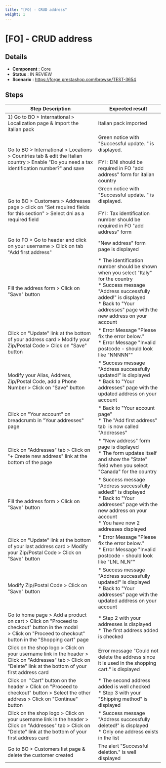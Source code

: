 ```yaml
---
title: "[FO] - CRUD address"
weight: 1
---
```


# [FO] - CRUD address
## Details
* **Component** : Core
* **Status** : IN REVIEW
* **Scenario** : https://forge.prestashop.com/browse/TEST-3654

## Steps
| Step Description | Expected result |
| ----- | ----- |
| 1) Go to BO > International > Localization page & Import the italian pack | Italian pack imported |
| Go to BO > International > Locations > Countries tab & edit the Italian country > Enable "Do you need a tax identification number?" and save | Green notice with "Successful update. " is displayed.<br><br>FYI : DNI should be required in FO "add address" form for italian country |
| Go to BO > Customers > Addresses page > click on "Set required fields for this section" > Select dni as a required field | Green notice with "Successful update. " is displayed.<br><br>FYI : Tax identification number should be required in FO "add address" form |
| Go to FO > Go to header and click on your username > Click on tab "Add first address" | "New address" form page is displayed |
| Fill the address form > Click on "Save" button | * The identification number should be shown when you select "Italy" for the country<br> * Success message "Address successfully added!" is displayed<br> * Back to "Your addresses" page with the new address on your account |
| Click on "Update" link at the bottom of your address card > Modify your Zip/Postal Code > Click on "Save" button | * Error Message "Please fix the error below."<br>* Error Message "Invalid postcode - should look like "NNNNN"" |
| Modify your Alias, Address, Zip/Postal Code, add a Phone Number > Click on "Save" button | * Success message "Address successfully updated!" is displayed<br> * Back to "Your addresses" page with the updated address on your account |
| Click on "Your account" on breadcrumb in "Your addresses" page | * Back to "Your account page"<br> * The "Add first address" tab  is now called "Addresses" |
| Click on "Addresses" tab > Click on "+ Create new address" link at the bottom of the page | * "New address" form page is displayed<br> * The form updates itself and show the "State" field when you select "Canada" for the country |
| Fill the address form > Click on "Save" button | * Success message "Address successfully added!" is displayed<br> * Back to "Your addresses" page with the new address on your account<br> * You have now 2 addresses displayed |
| Click on "Update" link at the bottom of your last address card > Modify your Zip/Postal Code > Click on "Save" button | * Error Message "Please fix the error below."<br>* Error Message "Invalid postcode - should look like "LNL NLN"" |
| Modify Zip/Postal Code > Click on "Save" button | * Success message "Address successfully updated!" is displayed<br> * Back to "Your addresses" page with the updated address on your account |
| Go to home page > Add a product on cart > Click on "Proceed to checkout" button in the modal > Click on "Proceed to checkout" button in the "Shopping cart" page | * Step 2 with your addresses is displayed<br> * The first address added is checked |
| Click on the shop logo > Click on your username link in the header > Click on "Addresses" tab > Click on "Delete" link at the bottom of your first address card | Error message "Could not delete the address since it is used in the shopping cart." is displayed |
| Click on  "Cart" button on the header > Click on "Proceed to checkout" button > Select the other address > Click on "Continue" button | * The second address added is well checked<br> * Step 3 with your "Shipping method" is displayed |
| Click on the shop logo > Click on your username link in the header > Click on "Addresses" tab > Click on "Delete" link at the bottom of your first address card | * Success message "Address successfully deleted!" is displayed<br> * Only one address exists in the list |
| Go to BO > Customers list page & delete the customer created | The alert "Successful deletion." is well displayed |
